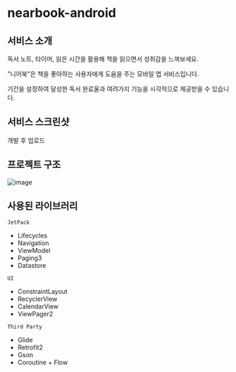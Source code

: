 # nearbook-android

## 서비스 소개
독서 노트, 타이머, 읽은 시간을 활용해 책을 읽으면서 성취감을 느껴보세요.

"니어북"은 책을 좋아하는 사용자에게 도움을 주는 모바일 앱 서비스입니다.

기간을 설정하여 달성한 독서 완료울과 여려가지 기능을 시각적으로 제공받을 수 있습니다. 


## 서비스 스크린샷
개발 후 업로드

## 프로젝트 구조
![image](https://user-images.githubusercontent.com/70135188/219843142-9ff37f43-1edd-4838-8e7e-fe92555537be.png)

## 사용된 라이브러리
`JetPack`
- Lifecycles
- Navigation
- ViewModel
- Paging3
- Datastore

`UI`
- ConstraintLayout
- RecyclerView
- CalendarView
- ViewPager2

`Third Party`
- Glide
- Retrofit2
- Gson
- Coroutine + Flow

